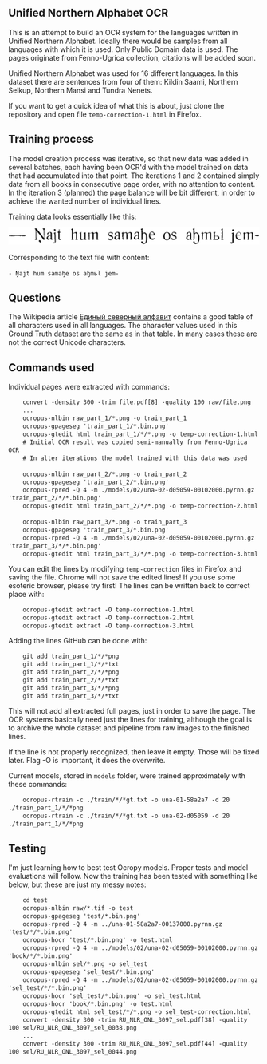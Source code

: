 ## Unified Northern Alphabet OCR

This is an attempt to build an OCR system for the languages written in Unified Northern Alphabet. Ideally there would be samples from all languages with which it is used. Only Public Domain data is used. The pages originate from Fenno-Ugrica collection, citations will be added soon.

Unified Northern Alphabet was used for 16 different languages. In this dataset there are sentences from four of them: Kildin Saami, Northern Selkup, Northern Mansi and Tundra Nenets. 

If you want to get a quick idea of what this is about, just clone the repository and open file `temp-correction-1.html` in Firefox.

## Training process

The model creation process was iterative, so that new data was added in several batches, each having been OCR'd with the model trained on data that had accumulated into that point. The iterations 1 and 2 contained simply data from all books in consecutive page order, with no attention to content. In the iteration 3 (planned) the page balance will be bit different, in order to achieve the wanted number of individual lines.

Training data looks essentially like this:

![](/train_part_2/0004/010001.bin.png )

Corresponding to the text file with content:

`- Ņajt hum samaꜧe os aꜧmьl jem-`

## Questions

The Wikipedia article [Единый северный алфавит](https://ru.wikipedia.org/wiki/%D0%95%D0%B4%D0%B8%D0%BD%D1%8B%D0%B9_%D1%81%D0%B5%D0%B2%D0%B5%D1%80%D0%BD%D1%8B%D0%B9_%D0%B0%D0%BB%D1%84%D0%B0%D0%B2%D0%B8%D1%82) contains a good table of all characters used in all languages. The character values used in this Ground Truth dataset are the same as in that table. In many cases these are not the correct Unicode characters.

## Commands used

Individual pages were extracted with commands:

```
    convert -density 300 -trim file.pdf[8] -quality 100 raw/file.png
    ...
    ocropus-nlbin raw_part_1/*.png -o train_part_1
    ocropus-gpageseg 'train_part_1/*.bin.png'
    ocropus-gtedit html train_part_1/*/*.png -o temp-correction-1.html
    # Initial OCR result was copied semi-manually from Fenno-Ugrica OCR
    # In alter iterations the model trained with this data was used

    ocropus-nlbin raw_part_2/*.png -o train_part_2
    ocropus-gpageseg 'train_part_2/*.bin.png'
    ocropus-rpred -Q 4 -m ./models/02/una-02-d05059-00102000.pyrnn.gz 'train_part_2/*/*.bin.png'
    ocropus-gtedit html train_part_2/*/*.png -o temp-correction-2.html
    
    ocropus-nlbin raw_part_3/*.png -o train_part_3
    ocropus-gpageseg 'train_part_3/*.bin.png'
    ocropus-rpred -Q 4 -m ./models/02/una-02-d05059-00102000.pyrnn.gz 'train_part_3/*/*.bin.png'
    ocropus-gtedit html train_part_3/*/*.png -o temp-correction-3.html
```

You can edit the lines by modifying `temp-correction` files in Firefox and saving the file. Chrome will not save the edited lines! If you use some esoteric browser, please try first! The lines can be written back to correct place with:

```
    ocropus-gtedit extract -O temp-correction-1.html
    ocropus-gtedit extract -O temp-correction-2.html
    ocropus-gtedit extract -O temp-correction-3.html
```

Adding the lines GitHub can be done with:

```
    git add train_part_1/*/*png
    git add train_part_1/*/*txt
    git add train_part_2/*/*png
    git add train_part_2/*/*txt
    git add train_part_3/*/*png
    git add train_part_3/*/*txt
```

This will not add all extracted full pages, just in order to save the page. The OCR systems basically need just the lines for training, although the goal is to archive the whole dataset and pipeline from raw images to the finished lines.

If the line is not properly recognized, then leave it empty. Those will be fixed later. Flag -O is important, it does the overwrite.

Current models, stored in `models` folder, were trained approximately with these commands:

```
    ocropus-rtrain -c ./train/*/*gt.txt -o una-01-58a2a7 -d 20 ./train_part_1/*/*png
    ocropus-rtrain -c ./train/*/*gt.txt -o una-02-d05059 -d 20 ./train_part_1/*/*png
``` 

## Testing

I'm just learning how to best test Ocropy models. Proper tests and model evaluations will follow. Now the training has been tested with something like below, but these are just my messy notes:

```
    cd test
    ocropus-nlbin raw/*.tif -o test
    ocropus-gpageseg 'test/*.bin.png'
    ocropus-rpred -Q 4 -m ../una-01-58a2a7-00137000.pyrnn.gz 'test/*/*.bin.png'
    ocropus-hocr 'test/*.bin.png' -o test.html
    ocropus-rpred -Q 4 -m ../models/02/una-02-d05059-00102000.pyrnn.gz 'book/*/*.bin.png'
    ocropus-nlbin sel/*.png -o sel_test
    ocropus-gpageseg 'sel_test/*.bin.png'
    ocropus-rpred -Q 4 -m ../models/02/una-02-d05059-00102000.pyrnn.gz 'sel_test/*/*.bin.png'
    ocropus-hocr 'sel_test/*.bin.png' -o sel_test.html
    ocropus-hocr 'book/*.bin.png' -o test.html
    ocropus-gtedit html sel_test/*/*.png -o sel_test-correction.html
    convert -density 300 -trim RU_NLR_ONL_3097_sel.pdf[38] -quality 100 sel/RU_NLR_ONL_3097_sel_0038.png
    ...
    convert -density 300 -trim RU_NLR_ONL_3097_sel.pdf[44] -quality 100 sel/RU_NLR_ONL_3097_sel_0044.png
```
